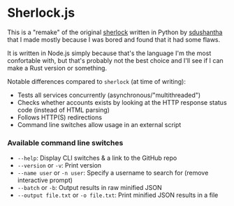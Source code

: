 # Sherlock.js

This is a "remake" of the original [sherlock](https://github.com/sdushantha/sherlock) written in Python by [sdushantha](https://github.com/sdushantha) that I made mostly because I was bored and found that it had some flaws.

It is written in Node.js simply because that's the language I'm the most confortable with, but that's probably not the best choice and I'll see if I can make a Rust version or something.

Notable differences compared to `sherlock` (at time of writing):

 - Tests all services concurrently (asynchronous/"multithreaded")
 - Checks whether accounts exists by looking at the HTTP response status code (instead of HTML parsing)
 - Follows HTTP(S) redirections
 - Command line switches allow usage in an external script

### Available command line switches
 - `--help`: Display CLI switches & a link to the GitHub repo
 - `--version` or `-v`: Print version
 - `--name user` or `-n user`: Specify a username to search for (remove interactive prompt)
 - `--batch` or `-b`: Output results in raw minified JSON
 - `--output file.txt` or `-o file.txt`: Print minified JSON results in a file
